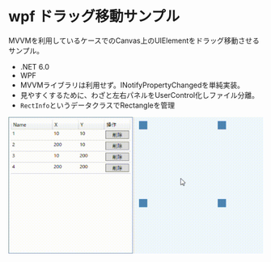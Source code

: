 # wpf ドラッグ移動サンプル

MVVMを利用しているケースでのCanvas上のUIElementをドラッグ移動させるサンプル。


- .NET 6.0 
- WPF
- MVVMライブラリは利用せず。INotifyPropertyChangedを単純実装。
- 見やすくするために、わざと左右パネルをUserControl化しファイル分離。
- `RectInfo`というデータクラスでRectangleを管理

![sample](/img/a.gif) 

